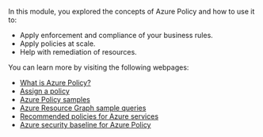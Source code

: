 In this module, you explored the concepts of Azure Policy and how to use it to:

- Apply enforcement and compliance of your business rules.
- Apply policies at scale.
- Help with remediation of resources.

You can learn more by visiting the following webpages:

- [What is Azure Policy?](/azure/governance/policy/overview)
- [Assign a policy](/azure/governance/policy/assign-policy-portal)
- [Azure Policy samples](/azure/governance/policy/samples)
- [Azure Resource Graph sample queries](/azure/governance/policy/samples/resource-graph-samples)
- [Recommended policies for Azure services](/azure/governance/policy/concepts/recommended-policies)
- [Azure security baseline for Azure Policy](/security/benchmark/azure/baselines/policy-security-baseline)

